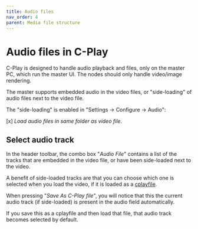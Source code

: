 ```yaml
---
title: Audio files
nav_order: 4
parent: Media file structure
---
```


# Audio files in C-Play

C-Play is designed to handle audio playback and files, only on the master PC, which run the master UI. The nodes should only handle video/image rendering.

The master supports embedded audio in the video files, or "side-loading" of audio files next to the video file.

The "side-loading" is enabled in "Settings -> Configure -> Audio":

[x] *Load audio files in same folder as video file.*

## Select audio track

In the header toolbar, the combo box "*Audio File*" contains a list of the tracks that are embedded in the video file, or have been side-loaded next to the video.

A benefit of side-loaded tracks are that you can choose which one is selected when you load the video, if it is loaded as a [cplayfile](cplayfile.md). 

When pressing "*Save As C-Play file*", you will notice that this the current audio track (if side-loaded) is present in the audio field automatically.

If you save this as a cplayfile and then load that file, that audio track becomes selected by default.